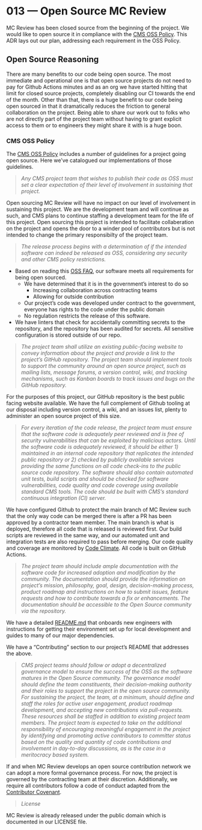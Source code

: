 # 013 — Open Source MC Review

MC Review has been closed source from the beginning of the project. We would like to open source it in compliance with the [CMS OSS Policy](https://github.com/CMSgov/cms-open-source-policy/blob/master/Policy.md). This ADR lays out our plan, addressing each requirement in the OSS Policy.

## Open Source Reasoning

There are many benefits to our code being open source. The most immediate and operational one is that open source projects do not need to pay for Github Actions minutes and as an org we have started hitting that limit for closed source projects, completely disabling our CI towards the end of the month. Other than that, there is a huge benefit to our code being open sourced in that it dramatically reduces the friction to general collaboration on the project. Being able to share our work out to folks who are not directly part of the project team without having to grant explicit access to them or to engineers they might share it with is a huge boon.

### CMS OSS Policy

The [CMS OSS Policy](https://github.com/CMSgov/cms-open-source-policy/blob/master/Policy.md) includes a number of guidelines for a project going open source. Here we’ve catalogued our implementations of those guidelines.

> _Any CMS project team that wishes to publish their code as OSS must set a clear expectation of their level of involvement in sustaining that project._

Open sourcing MC Review will have no impact on our level of involvement in sustaining this project. We are the development team and will continue as such, and CMS plans to continue staffing a development team for the life of this project. Open sourcing this project is intended to facilitate collaberation on the project and opens the door to a winder pool of contributors but is not intended to change the primary responsibilty of the project team.

> _The release process begins with a determination of if the intended software can indeed be released as OSS, considering any security and other CMS policy restrictions._

-   Based on reading this [OSS FAQ](http://dodcio.defense.gov/Open-Source-Software-FAQ/), our software meets all requirements for being open sourced.
    -   We have determined that it is in the government’s interest to do so
        -   Increasing collaboration across contracting teams
        -   Allowing for outside contribution
    -   Our project’s code was developed under contract to the government, everyone has rights to the code under the public domain
    -   No regulation restricts the release of this software.
-   We have linters that check for accidentally committing secrets to the repository, and the repository has been audited for secrets. All sensitive configuration is stored outside of our repo.

> _The project team shall utilize an existing public-facing website to convey information about the project and provide a link to the project’s GitHub repository. The project team should implement tools to support the community around an open source project, such as mailing lists, message forums, a version control, wiki, and tracking mechanisms, such as Kanban boards to track issues and bugs on the GitHub repository._

For the purposes of this project, our GitHub repository is the best public facing website available. We have the full complement of Github tooling at our disposal including version control, a wiki, and an issues list, plenty to administer an open source project of this size.

> _For every iteration of the code release, the project team must ensure that the software code is adequately peer reviewed and is free of security vulnerabilities that can be exploited by malicious actors. Until the software code is adequately reviewed, it should be either 1) maintained in an internal code repository that replicates the intended public repository or 2) checked by publicly available services providing the same functions on all code check-ins to the public source code repository. The software should also contain automated unit tests, build scripts and should be checked for software vulnerabilities, code quality and code coverage using available standard CMS tools. The code should be built with CMS’s standard continuous integration (CI) server._

We have configured Github to protect the main branch of MC Review such that the only way code can be merged there is after a PR has been approved by a contractor team member. The main branch is what is deployed, therefore all code that is released is reviewed first. Our build scripts are reviewed in the same way, and our automated unit and integration tests are also required to pass before merging. Our code quality and coverage are monitored by [Code Climate](https://codeclimate.com/). All code is built on GitHub Actions.

> _The project team should include ample documentation with the software code for increased adoption and modification by the community. The documentation should provide the information on project’s mission, philosophy, goal, design, decision-making process, product roadmap and instructions on how to submit issues, feature requests and how to contribute towards a fix or enhancements. The documentation should be accessible to the Open Source community via the repository._

We have a detailed [README.md](../../README.md) that onboards new engineers with instructions for getting their environment set up for local development and guides to many of our major dependencies.

We have a “Contributing” section to our project’s README that addresses the above.

> _CMS project teams should follow or adopt a decentralized governance model to ensure the success of the OSS as the software matures in the Open Source community. The governance model should define the team constituents, their decision-making authority and their roles to support the project in the open source community. For sustaining the project, the team, at a minimum, should define and staff the roles for active user engagement, product roadmap development, and accepting new contributions via pull-requests. These resources shall be staffed in addition to existing project team members. The project team is expected to take on the additional responsibility of encouraging meaningful engagement in the project by identifying and promoting active contributors to committer status based on the quality and quantity of code contributions and involvement in day-to-day discussions, as is the case in a meritocracy based system._

If and when MC Review develops an open source contribution network we can adopt a more formal governance process. For now, the project is governed by the contracting team at their discretion. Additionally, we require all contributors follow a code of conduct adapted from the [Contributor Covenant](https://www.contributor-covenant.org/version/2/0/code_of_conduct/).

> _License_

MC Review is already released under the public domain which is documented in our LICENSE file.
